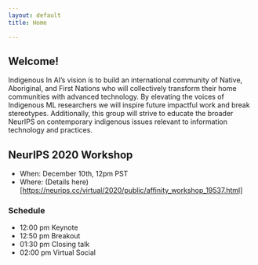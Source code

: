 ```yaml
---
layout: default
title: Home

---
```


## Welcome!

Indigenous In AI’s vision is to build an international community of Native, Aboriginal, and First Nations who will collectively transform their home communities with advanced technology. By elevating the voices of Indigenous ML researchers we will inspire future impactful work and break stereotypes. Additionally, this group will strive to educate the broader NeurIPS on contemporary indigenous issues relevant to information technology and practices.

## NeurIPS 2020 Workshop

* When: December 10th, 12pm PST
* Where: (Details here)[https://neurips.cc/virtual/2020/public/affinity_workshop_19537.html]

### Schedule

* 12:00 pm Keynote 
* 12:50 pm Breakout
* 01:30 pm Closing talk
* 02:00 pm Virtual Social


